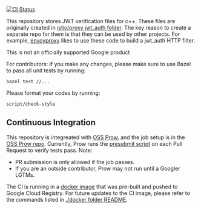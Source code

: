 [![CI Status](https://oss.gprow.dev/badge.svg?jobs=jwt-verify-lib-periodic)](https://testgrid.k8s.io/googleoss-jwt-verify-lib#Summary)

This repository stores JWT verification files for c++.
These files are originally created in [istio/proxy jwt_auth folder](https://github.com/istio/proxy/blob/master/src/envoy/http/jwt_auth/jwt.h).
The key reason to create a separate repo for them is that they can be used by other projects. For example, [envoyproxy](https://github.com/envoyproxy/envoy) likes to use these code to build a jwt_auth HTTP filter.

This is not an officially supported Google product

For contributors:
If you make any changes, please make sure to use Bazel to pass all unit tests by running:

```
bazel test //...
```
Please format your codes by running:

```
script/check-style
```

## Continuous Integration 
This repository is integreated with [OSS Prow](https://github.com/GoogleCloudPlatform/oss-test-infra), and the job setup is in the [OSS Prow repo](https://github.com/GoogleCloudPlatform/oss-test-infra/blob/master/prow/prowjobs/google/jwt_verify_lib/jwt-verify-lib-presubmit.yaml). Currently, Prow runs the [presubmit script](./script/ci.sh) on each Pull Request to verify tests pass. Note:
- PR submission is only allowed if the job passes.
- If you are an outside contributor, Prow may not run until a Googler LGTMs.

The CI is running in a [docker image](./docker/Dockerfile-prow-env) that was pre-built and pushed to Google Cloud Registry. For future updates to the CI image, please refer to the commands listed in [./docker folder README](./docker/README).
